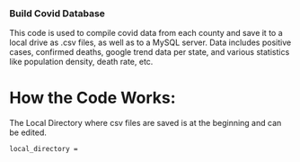 ### Build Covid Database

This code is used to compile covid data from each county and save it to a local drive as .csv files, as well as to a MySQL server. Data includes positive cases, confirmed deaths, google trend data per state, and various statistics like population density, death rate, etc. 

# How the Code Works:
The Local Directory where csv files are saved is at the beginning and can be edited. 
```
local_directory = 
```




